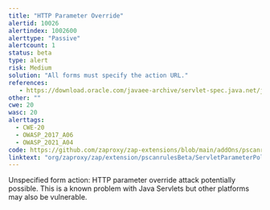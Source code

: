 ```yaml
---
title: "HTTP Parameter Override"
alertid: 10026
alertindex: 1002600
alerttype: "Passive"
alertcount: 1
status: beta
type: alert
risk: Medium
solution: "All forms must specify the action URL."
references:
   - https://download.oracle.com/javaee-archive/servlet-spec.java.net/jsr340-experts/att-0317/OnParameterPollutionAttacks.pdf
other: ""
cwe: 20
wasc: 20
alerttags: 
  - CWE-20
  - OWASP_2017_A06
  - OWASP_2021_A04
code: https://github.com/zaproxy/zap-extensions/blob/main/addOns/pscanrulesBeta/src/main/java/org/zaproxy/zap/extension/pscanrulesBeta/ServletParameterPollutionScanRule.java
linktext: "org/zaproxy/zap/extension/pscanrulesBeta/ServletParameterPollutionScanRule.java"
---
```

Unspecified form action: HTTP parameter override attack potentially possible. This is a known problem with Java Servlets but other platforms may also be vulnerable.
